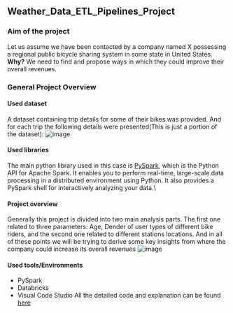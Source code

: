 
## Weather_Data_ETL_Pipelines_Project

### Aim of the project
Let us assume we have been contacted by a company named X possessing a regional public bicycle sharing system in some state in United States.\
**Why?**
We need to find and propose ways in which they could improve their overall revenues.


### General Project Overview
#### Used dataset
A dataset  containing trip details for some of their bikes was provided.
And for each trip the following details were presented(This is just a portion of the dataset):
![image](https://user-images.githubusercontent.com/120035660/235740964-517fe20e-99ef-4ac4-8c2b-fcf7bf60fa11.png)



#### Used libraries
The main python library used in this case is [PySpark](https://spark.apache.org/docs/latest/api/python/), which is the Python API for Apache Spark. It enables you to perform real-time, large-scale data processing in a distributed environment using Python. It also provides a PySpark shell for interactively analyzing your data.\

#### Project overview
Generally this project is divided into two main analysis parts. The first one related to three parameters: Age, Dender of user types of different bike riders, and the second one related to different stations locations. And in all of these points we will be trying to derive some key insights from where the company could increase its overall revenues
![image](https://user-images.githubusercontent.com/120035660/235741710-81c5b528-78cd-476d-bb9b-21a68ae38270.png)


#### Used tools/Environments  
* PySpark
* Databricks
* Visual Code Studio
All the detailed code and explanation can be found [here](https://github.com/JulienAganze/Ford_Go_Bike_Project_Pyspark/blob/master/data_manipulation.ipynb)
